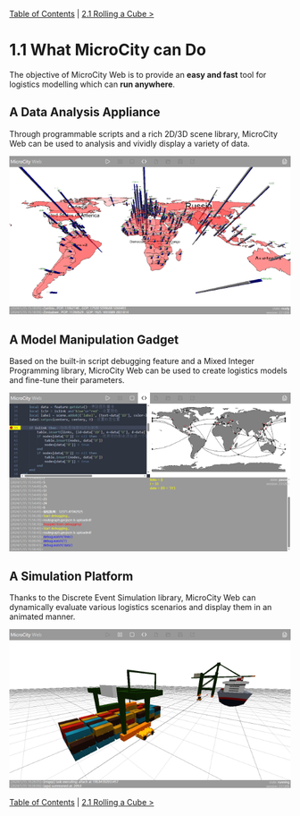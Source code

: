 [Table of Contents](readme.md) | [2.1 Rolling a Cube >](2.1_rolling_a_cube.md)

# 1.1 What MicroCity can Do
The objective of MicroCity Web is to provide an **easy and fast** tool for logistics modelling which can **run anywhere**.

## A Data Analysis Appliance 
Through programmable scripts and a rich 2D/3D scene library, MicroCity Web can be used to analysis and vividly display a variety of data.

![data visualization](./img/data_visulization.png)


## A Model Manipulation Gadget
Based on the built-in script debugging feature and a Mixed Integer Programming library, MicroCity Web can be used to create logistics models and fine-tune their parameters.

![model analysis](./img/network_analysis.png)


## A Simulation Platform
Thanks to the Discrete Event Simulation library, MicroCity Web can dynamically evaluate various logistics scenarios and display them in an animated manner.

![terminal simulation](./img/terminal_simulation.apng)

[Table of Contents](readme.md) | [2.1 Rolling a Cube >](2.1_rolling_a_cube.md)